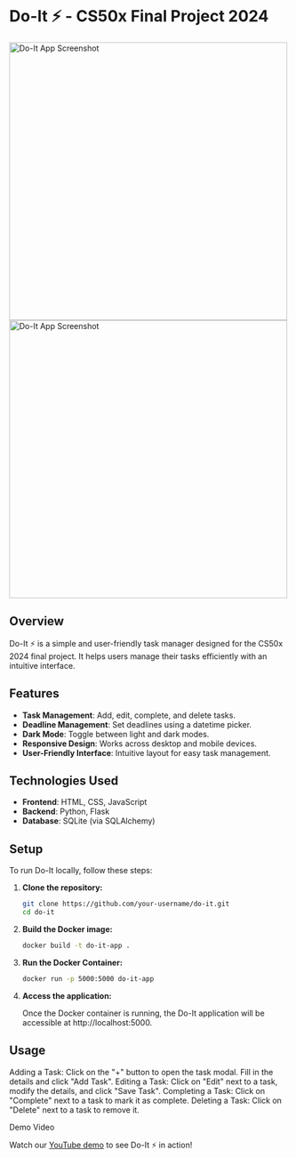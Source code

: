 # Do-It ⚡️ - CS50x Final Project 2024

<p float="left">
  <img src="https://github.com/adhamhaithameid/Do-it/assets/154730935/ee23d8e3-bc89-44e7-8e3e-19871b5cc8d7" alt="Do-It App Screenshot" width="500" />
  <img src="https://github.com/adhamhaithameid/Do-it/assets/154730935/c2b01685-4c17-4282-bcb0-a684b548c650" alt="Do-It App Screenshot" width="500" />
</p>

## Overview

Do-It ⚡️ is a simple and user-friendly task manager designed for the CS50x 2024 final project. It helps users manage their tasks efficiently with an intuitive interface.

## Features

- **Task Management**: Add, edit, complete, and delete tasks.
- **Deadline Management**: Set deadlines using a datetime picker.
- **Dark Mode**: Toggle between light and dark modes.
- **Responsive Design**: Works across desktop and mobile devices.
- **User-Friendly Interface**: Intuitive layout for easy task management.

## Technologies Used

- **Frontend**: HTML, CSS, JavaScript
- **Backend**: Python, Flask
- **Database**: SQLite (via SQLAlchemy)

## Setup

To run Do-It locally, follow these steps:

1. **Clone the repository:**
   ```bash
   git clone https://github.com/your-username/do-it.git
   cd do-it
2. **Build the Docker image:**
    ```bash
    docker build -t do-it-app .
    ```
3. **Run the Docker Container:**
    ```bash
    docker run -p 5000:5000 do-it-app
    ```
4. **Access the application:**
   
   Once the Docker container is running, the Do-It application will be accessible at http://localhost:5000.

## Usage
Adding a Task: Click on the "+" button to open the task modal. Fill in the details and click "Add Task".
Editing a Task: Click on "Edit" next to a task, modify the details, and click "Save Task".
Completing a Task: Click on "Complete" next to a task to mark it as complete.
Deleting a Task: Click on "Delete" next to a task to remove it.

Demo Video

Watch our [YouTube demo](https://www.youtube.com/watch?v=your-video-id) to see Do-It ⚡️ in action!
